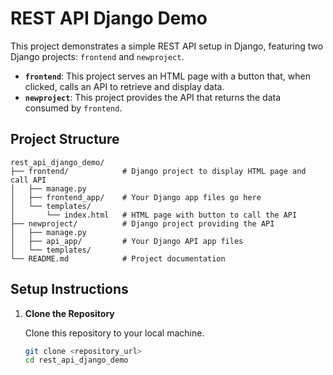 # REST API Django Demo

This project demonstrates a simple REST API setup in Django, featuring two Django projects: `frontend` and `newproject`.

- **`frontend`**: This project serves an HTML page with a button that, when clicked, calls an API to retrieve and display data.
- **`newproject`**: This project provides the API that returns the data consumed by `frontend`.

## Project Structure

```
rest_api_django_demo/
├── frontend/            # Django project to display HTML page and call API
│   ├── manage.py
│   ├── frontend_app/    # Your Django app files go here
│   └── templates/
│       └── index.html   # HTML page with button to call the API
├── newproject/          # Django project providing the API
│   ├── manage.py
│   ├── api_app/         # Your Django API app files
│   └── templates/
└── README.md            # Project documentation
```

## Setup Instructions

1. **Clone the Repository**

   Clone this repository to your local machine.

   ```bash
   git clone <repository_url>
   cd rest_api_django_demo




